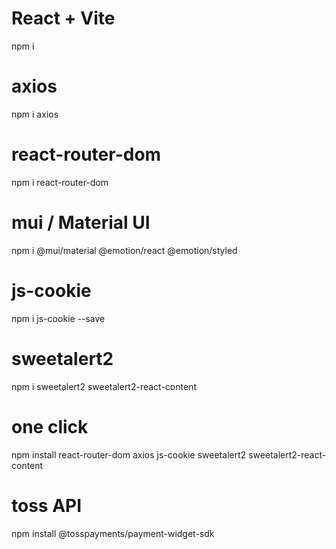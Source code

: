 # React + Vite
npm i

# axios
npm i axios

# react-router-dom
npm i react-router-dom

# mui / Material UI
npm i @mui/material @emotion/react @emotion/styled

# js-cookie
npm i js-cookie --save

# sweetalert2
npm i sweetalert2 sweetalert2-react-content

# one click
npm install react-router-dom axios js-cookie sweetalert2 sweetalert2-react-content

# toss API
npm install @tosspayments/payment-widget-sdk